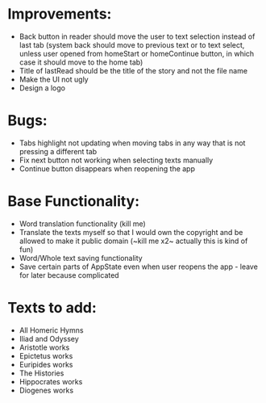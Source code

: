 # Improvements:

* Back button in reader should move the user to text selection instead of last tab (system back should move to previous text or to text select, unless user opened from homeStart or homeContinue button, in which case it should move to the home tab)
* Title of lastRead should be the title of the story and not the file name
* Make the UI not ugly
* Design a logo


# Bugs:

* Tabs highlight not updating when moving tabs in any way that is not pressing a different tab
* Fix next button not working when selecting texts manually
* Continue button disappears when reopening the app


# Base Functionality:

* Word translation functionality (kill me)
* Translate the texts myself so that I would own the copyright and be allowed to make it public domain (~kill me x2~ actually this is kind of fun)
* Word/Whole text saving functionality
* Save certain parts of AppState even when user reopens the app - leave for later because complicated


# Texts to add:

* All Homeric Hymns
* Iliad and Odyssey
* Aristotle works
* Epictetus works
* Euripides works
* The Histories
* Hippocrates works
* Diogenes works
